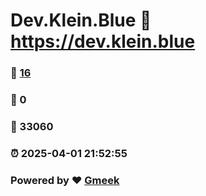 # Dev.Klein.Blue :link: https://dev.klein.blue 
### :page_facing_up: [16](https://dev.klein.blue/tag.html) 
### :speech_balloon: 0 
### :hibiscus: 33060 
### :alarm_clock: 2025-04-01 21:52:55 
### Powered by :heart: [Gmeek](https://github.com/Meekdai/Gmeek)
